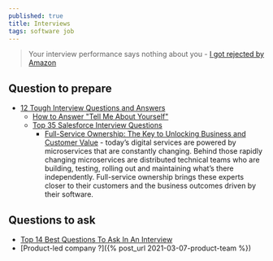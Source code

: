 ```yaml
---
published: true
title: Interviews
tags: software job
---
```

> Your interview performance says nothing about you - [I got rejected by Amazon](https://www.youtube.com/watch?v=gvAF9mboxFM)

## Question to prepare
- [12 Tough Interview Questions and Answers](https://www.indeed.com/career-advice/interviewing/tough-interview-questions-and-answers)
	- [How to Answer "Tell Me About Yourself"](https://www.indeed.com/career-advice/interviewing/interview-question-tell-me-about-yourself)
	- [Top 35 Salesforce Interview Questions](https://theinterviewguys.com/salesforce-interview-questions/)
    	- [Full-Service Ownership: The Key to Unlocking Business and Customer Value](https://thenewstack.io/full-service-ownership-the-key-to-unlocking-business-and-customer-value/) - today’s digital services are powered by microservices that are constantly changing. Behind those rapidly changing microservices are distributed technical teams who are building, testing, rolling out and maintaining what’s there independently. Full-service ownership brings these experts closer to their customers and the business outcomes driven by their software.
    
## Questions to ask
- [Top 14 Best Questions To Ask In An Interview](https://theinterviewguys.com/top-14-questions-to-ask-in-an-interview/)
- [Product-led company ?]({% post_url 2021-03-07-product-team %})
